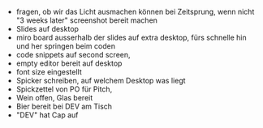 - fragen, ob wir das Licht ausmachen können bei Zeitsprung, wenn nicht "3 weeks later" screenshot bereit machen
- Slides auf desktop
- miro board ausserhalb der slides auf extra desktop, fürs schnelle hin und her springen beim coden
- code snippets auf second screen,
- empty editor bereit auf desktop
- font size eingestellt
- Spicker schreiben, auf welchem Desktop was liegt
- Spickzettel von PO für Pitch,
- Wein offen, Glas bereit
- Bier bereit bei DEV am Tisch
- "DEV" hat Cap auf